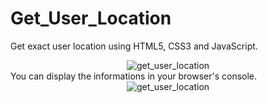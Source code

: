# Get_User_Location
Get exact user location using HTML5, CSS3 and JavaScript.
<div align='center'>
  <img src="https://user-images.githubusercontent.com/87717065/235296045-7533bcbc-4092-41b9-99ad-d43800635208.png" alt="get_user_location">
</div>
You can display the informations in your browser's console.
<div align='center'>
  <img src='https://user-images.githubusercontent.com/87717065/236539341-83ab5261-d9bd-42b9-8d4e-e5161f53337e.png' alt='get_user_location'>
</div>
